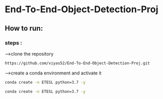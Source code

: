 # End-To-End-Object-Detection-Proj


## How to run:
### steps :

-->clone the repository

```bash
https://github.com/viyas52/End-To-End-Object-Detection-Proj.git
```

-->create a conda environment and activate it

```bash
conda create -n ETESL python=3.7 -y
```

```bash
conda create -n ETESL python=3.7 -y
```
